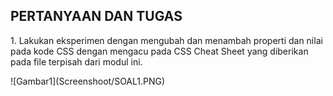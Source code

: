 <!DOCTYPE html>
<html>
<head>
</head>
<body>

</body>
</html>
<h2>PERTANYAAN DAN TUGAS</h2>
<P>1. Lakukan eksperimen dengan mengubah dan menambah properti dan nilai pada kode CSS 
dengan mengacu pada CSS Cheat Sheet yang diberikan pada file terpisah dari modul ini.</p>
![Gambar1](Screenshoot/SOAL1.PNG)
